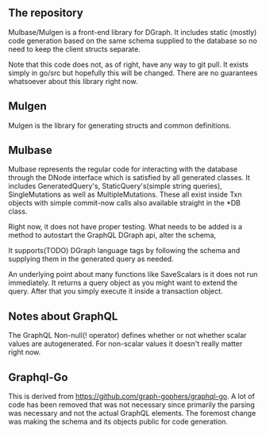 ## The repository

Mulbase/Mulgen is a front-end library for DGraph. It includes static (mostly) code generation based on the same schema supplied to the database so no need to keep the client structs separate. 

Note that this code does not, as of right, have any way to git pull. It exists simply in go/src but hopefully this will be changed. There are no guarantees whatsoever about this library right now.

## Mulgen

Mulgen is the library for generating structs and common definitions.

## Mulbase

Mulbase represents the regular code for interacting with the database through the DNode interface which is satisfied by all generated classes. It includes GeneratedQuery's, StaticQuery's(simple string queries), SingleMutations as well as MultipleMutations. These all exist inside Txn objects with simple commit-now calls also available straight in the *DB class.

Right now, it does not have proper testing. What needs to be added is a method to autostart the GraphQL DGraph api, alter the schema,

It supports(TODO) DGraph language tags by following the schema and supplying them in the generated query as needed.

An underlying point about many functions like SaveScalars is it does not run immediately. It returns a query object as you might want to extend the query. After that you simply
execute it inside a transaction object.

## Notes about GraphQL

The GraphQL Non-null(! operator) defines whether or not whether scalar values are autogenerated. For non-scalar values it doesn't really matter right now. 

## Graphql-Go

This is derived from https://github.com/graph-gophers/graphql-go. A lot of code has been removed that
was not necessary since primarily the parsing was necessary and not the actual GraphQL elements. 
The foremost change was making the schema and its objects public for code generation.